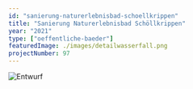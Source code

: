 ```yaml
---
id: "sanierung-naturerlebnisbad-schoellkrippen"
title: "Sanierung Naturerlebnisbad Schöllkrippen"
year: "2021"
type: ["oeffentliche-baeder"]
featuredImage: ./images/detailwasserfall.png
projectNumber: 97
---
```


![Entwurf](images/detailwasserfall.png)